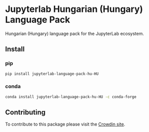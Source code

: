 # Jupyterlab Hungarian (Hungary) Language Pack

Hungarian (Hungary) language pack for the JupyterLab ecosystem.

## Install

### pip

```bash
pip install jupyterlab-language-pack-hu-HU
```

### conda

```bash
conda install jupyterlab-language-pack-hu-HU -c conda-forge
```

## Contributing

To contribute to this package please visit the [Crowdin site](https://crowdin.com/project/jupyterlab).
